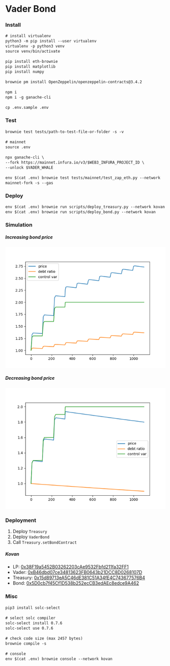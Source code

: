 # Vader Bond

### Install

```shell
# install virtualenv
python3 -m pip install --user virtualenv
virtualenv -p python3 venv
source venv/bin/activate

pip install eth-brownie
pip install matplotlib
pip install numpy

brownie pm install OpenZeppelin/openzeppelin-contracts@3.4.2

npm i
npm i -g ganache-cli

cp .env.sample .env
```

### Test

```shell
brownie test tests/path-to-test-file-or-folder -s -v

# mainnet
source .env

npx ganache-cli \
--fork https://mainnet.infura.io/v3/$WEB3_INFURA_PROJECT_ID \
--unlock $VADER_WHALE

env $(cat .env) brownie test tests/mainnet/test_zap_eth.py --network mainnet-fork -s --gas
```

### Deploy

```shell
env $(cat .env) brownie run scripts/deploy_treasury.py --network kovan
env $(cat .env) brownie run scripts/deploy_bond.py --network kovan
```

### Simulation

##### Increasing bond price

![bond-price-inc](./doc/bond-price-inc.png)

##### Decreasing bond price

![bond-price-dec](./doc/bond-price-dec.png)

### Deployment

1. Deploy `Treasury`
2. Deploy `VaderBond`
3. Call `Treasury.setBondContract`

##### Kovan

-   LP: [0x38F19a5452B03262203cAe9532Fbfd211fa32FF1](https://kovan.etherscan.io/address/0x38F19a5452B03262203cAe9532Fbfd211fa32FF1)
-   Vader: [0xB46dbd07ce34813623FB0643b21DCC8D0268107D](https://kovan.etherscan.io/address/0xB46dbd07ce34813623FB0643b21DCC8D0268107D)
-   Treasury: [0x15d89713eA5C46dE381C51A34fE4C743677576B4](https://kovan.etherscan.io/address/0x15d89713eA5C46dE381C51A34fE4C743677576B4)
-   Bond: [0x5D0cb7f45Cf1D538b252ecCB3edAEc8edce9A462](https://kovan.etherscan.io/address/0x5D0cb7f45Cf1D538b252ecCB3edAEc8edce9A462)

### Misc

```shell
pip3 install solc-select

# select solc compiler
solc-select install 0.7.6
solc-select use 0.7.6

# check code size (max 2457 bytes)
brownie compile -s

# console
env $(cat .env) brownie console --network kovan
```

